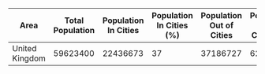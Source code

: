 | Area | Total Population | Population In Cities | Population In Cities (%) | Population Out of Cities | Population Out of Cities (%) |
| ---- | ---------------- | -------------------- | ------------------------ | ------------------------ | ---------------------------- |
| United Kingdom | 59623400 | 22436673 | 37 | 37186727 | 62|
